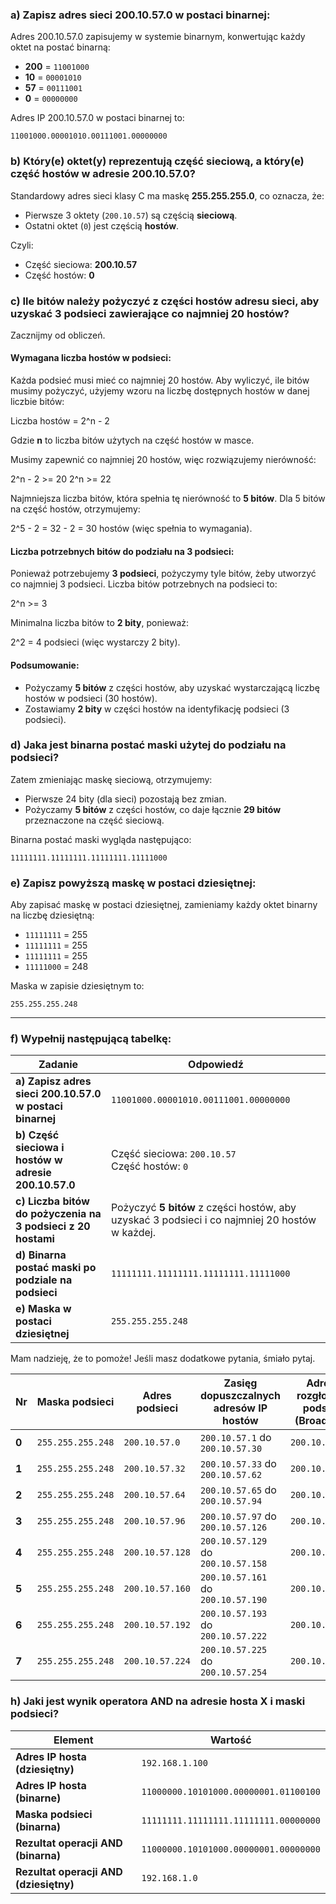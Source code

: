 ### **a) Zapisz adres sieci 200.10.57.0 w postaci binarnej:**
Adres 200.10.57.0 zapisujemy w systemie binarnym, konwertując każdy oktet na postać binarną:

- **200** = `11001000`  
- **10**  = `00001010`  
- **57**  = `00111001`  
- **0**   = `00000000`

Adres IP 200.10.57.0 w postaci binarnej to:

```
11001000.00001010.00111001.00000000
```

### **b) Który(e) oktet(y) reprezentują część sieciową, a który(e) część hostów w adresie 200.10.57.0?**

Standardowy adres sieci klasy C ma maskę **255.255.255.0**, co oznacza, że:

- Pierwsze 3 oktety (`200.10.57`) są częścią **sieciową**.
- Ostatni oktet (`0`) jest częścią **hostów**.

Czyli:
- Część sieciowa: **200.10.57**
- Część hostów: **0**

### **c) Ile bitów należy pożyczyć z części hostów adresu sieci, aby uzyskać 3 podsieci zawierające co najmniej 20 hostów?**

Zacznijmy od obliczeń.

#### Wymagana liczba hostów w podsieci:
Każda podsieć musi mieć co najmniej 20 hostów. Aby wyliczyć, ile bitów musimy pożyczyć, użyjemy wzoru na liczbę dostępnych hostów w danej liczbie bitów:

Liczba hostów = 2^n - 2

Gdzie **n** to liczba bitów użytych na część hostów w masce.

Musimy zapewnić co najmniej 20 hostów, więc rozwiązujemy nierówność:

2^n - 2 >= 20
2^n >= 22

Najmniejsza liczba bitów, która spełnia tę nierówność to **5 bitów**. Dla 5 bitów na część hostów, otrzymujemy:

2^5 - 2 = 32 - 2 = 30 hostów (więc spełnia to wymagania).

#### Liczba potrzebnych bitów do podziału na 3 podsieci:
Ponieważ potrzebujemy **3 podsieci**, pożyczymy tyle bitów, żeby utworzyć co najmniej 3 podsieci. Liczba bitów potrzebnych na podsieci to:

2^n >= 3

Minimalna liczba bitów to **2 bity**, ponieważ:

2^2 = 4 podsieci (więc wystarczy 2 bity).

#### Podsumowanie:
- Pożyczamy **5 bitów** z części hostów, aby uzyskać wystarczającą liczbę hostów w podsieci (30 hostów).
- Zostawiamy **2 bity** w części hostów na identyfikację podsieci (3 podsieci).

### **d) Jaka jest binarna postać maski użytej do podziału na podsieci?**

Zatem zmieniając maskę sieciową, otrzymujemy:

- Pierwsze 24 bity (dla sieci) pozostają bez zmian.
- Pożyczamy **5 bitów** z części hostów, co daje łącznie **29 bitów** przeznaczone na część sieciową.

Binarna postać maski wygląda następująco:

```
11111111.11111111.11111111.11111000
```

### **e) Zapisz powyższą maskę w postaci dziesiętnej:**

Aby zapisać maskę w postaci dziesiętnej, zamieniamy każdy oktet binarny na liczbę dziesiętną:

- `11111111` = 255  
- `11111111` = 255  
- `11111111` = 255  
- `11111000` = 248  

Maska w zapisie dziesiętnym to:

```
255.255.255.248
```

---

### **f) Wypełnij następującą tabelkę:**

| **Zadanie**                                                                 | **Odpowiedź**                                                                 |
|----------------------------------------------------------------------------|-------------------------------------------------------------------------------|
| **a) Zapisz adres sieci 200.10.57.0 w postaci binarnej**                   | `11001000.00001010.00111001.00000000`                                          |
| **b) Część sieciowa i hostów w adresie 200.10.57.0**                        | Część sieciowa: `200.10.57` <br> Część hostów: `0`                             |
| **c) Liczba bitów do pożyczenia na 3 podsieci z 20 hostami**                | Pożyczyć **5 bitów** z części hostów, aby uzyskać 3 podsieci i co najmniej 20 hostów w każdej. |
| **d) Binarna postać maski po podziale na podsieci**                         | `11111111.11111111.11111111.11111000`                                          |
| **e) Maska w postaci dziesiętnej**                                          | `255.255.255.248`                                                            |

Mam nadzieję, że to pomoże! Jeśli masz dodatkowe pytania, śmiało pytaj.

| **Nr** | **Maska podsieci**     | **Adres podsieci**  | **Zasięg dopuszczalnych adresów IP hostów** | **Adresy rozgłoszeń podsieci (Broadcast)** | **Użyteczna?** |
|--------|------------------------|---------------------|--------------------------------------------|--------------------------------------------|----------------|
| **0**  | `255.255.255.248`       | `200.10.57.0`       | `200.10.57.1` do `200.10.57.30`           | `200.10.57.31`                            | Tak            |
| **1**  | `255.255.255.248`       | `200.10.57.32`      | `200.10.57.33` do `200.10.57.62`          | `200.10.57.63`                            | Tak            |
| **2**  | `255.255.255.248`       | `200.10.57.64`      | `200.10.57.65` do `200.10.57.94`          | `200.10.57.95`                            | Tak            |
| **3**  | `255.255.255.248`       | `200.10.57.96`      | `200.10.57.97` do `200.10.57.126`         | `200.10.57.127`                           | Tak            |
| **4**  | `255.255.255.248`       | `200.10.57.128`     | `200.10.57.129` do `200.10.57.158`        | `200.10.57.159`                           | Tak            |
| **5**  | `255.255.255.248`       | `200.10.57.160`     | `200.10.57.161` do `200.10.57.190`        | `200.10.57.191`                           | Tak            |
| **6**  | `255.255.255.248`       | `200.10.57.192`     | `200.10.57.193` do `200.10.57.222`        | `200.10.57.223`                           | Tak            |
| **7**  | `255.255.255.248`       | `200.10.57.224`     | `200.10.57.225` do `200.10.57.254`        | `200.10.57.255`                           | Tak            |

### **h) Jaki jest wynik operatora AND na adresie hosta X i maski podsieci?**
| **Element**                   | **Wartość**                          |
|--------------------------------|--------------------------------------|
| **Adres IP hosta (dziesiętny)**  | `192.168.1.100`                     |
| **Adres IP hosta (binarne)**   | `11000000.10101000.00000001.01100100` |
| **Maska podsieci (binarna)**   | `11111111.11111111.11111111.00000000` |
| **Rezultat operacji AND (binarna)** | `11000000.10101000.00000001.00000000` |
| **Rezultat operacji AND (dziesiętny)** | `192.168.1.0`                   |
